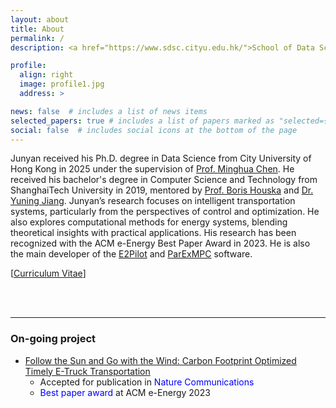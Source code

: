 ```yaml
---
layout: about
title: About
permalink: /
description: <a href="https://www.sdsc.cityu.edu.hk/">School of Data Science, City University of Hong Kong</a>. 

profile:
  align: right
  image: profile1.jpg
  address: >

news: false  # includes a list of news items
selected_papers: true # includes a list of papers marked as "selected={true}"
social: false  # includes social icons at the bottom of the page
---
```


Junyan received his Ph.D. degree in Data Science from City University of Hong Kong in 2025 under the supervision of [Prof. Minghua Chen](https://www.mhchen.com). He received his bachelor's degree in Computer Science and Technology from ShanghaiTech University in 2019, mentored by [Prof. Boris Houska](http://faculty.sist.shanghaitech.edu.cn/faculty/boris/) and [Dr. Yuning Jiang](https://www.researchgate.net/profile/Yuning-Jiang-3). 
Junyan’s research focuses on intelligent transportation systems, particularly from the perspectives of control and optimization. He also explores computational methods for energy systems, blending theoretical insights with practical applications.
His research has been recognized with the ACM e-Energy Best Paper Award in 2023.
He is also the main developer of the [E2Pilot](https://www.e2pilots.com/) and [ParExMPC](https://github.com/sujunyan/ParExMPC/wiki) software.

<!-- I am following and working on the project: "Energy-Efficient Timely Transportation of Long-Haul Heavy-Duty Truck". Detailed descriptions and previous works can be found [here](https://www.mhchen.com/projects/trucking.html). 
From 2018 to 2019, I spent my senior year as a visiting student in the Department of EECS at UC Berkeley. 
His research interests include intelligent transportation systems, from the perspective of control and optimization. He also has broad interests in computing methods for energy systems.
-->

[<a href="{{ '/assets/pdf/CV/CV.pdf' | relative_url }}">Curriculum Vitae</a>]
<!-- [<a href="{{ '/assets/pdf/CV/CV_CN.pdf' | relative_url }}">中文简历</a>] -->

<!-- [<a href="{{ '/assets/pdf/cfo.e-energy23.pdf' | relative_url }}">preprint</a>] 
-->

<br>
<br>

<hr>

### On-going project
- <a href="{{ '/projects/cfo' | relative_url }}">Follow the Sun and Go with the Wind: Carbon Footprint Optimized Timely E-Truck Transportation</a>
    - Accepted for publication in <span style="color:blue">Nature Communications</span>
    - <span style="color:blue">Best paper award</span> at ACM e-Energy 2023

<!-- - We study the carbon-optimized timely transportation for electric trucks, which is essential for maximizing the decarbonization potential of E-Trucks while challenging to solve.
    - We provide a novel problem formulation , which incurs low model complexity and reveals a useful problem structure.
-->

<!-- Default Statcounter code for personal webpage https://sujunyan.github.io/
<script type="text/javascript">
var sc_project=12891429; 
var sc_invisible=1; 
var sc_security="cb8394db"; 
</script>
<script type="text/javascript"
src="https://www.statcounter.com/counter/counter.js" async></script>
<noscript><div class="statcounter"><a title="Web Analytics Made Easy -
Statcounter" href="https://statcounter.com/" target="_blank"><img
class="statcounter" src="https://c.statcounter.com/12891429/0/cb8394db/1/"
alt="Web Analytics Made Easy - Statcounter"
referrerPolicy="no-referrer-when-downgrade"></a></div></noscript>
-->
<!-- End of Statcounter Code -->